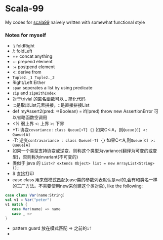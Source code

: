 # Scala-99
My codes for [scala99](http://aperiodic.net/phil/scala/s-99/)
naively written with somewhat functional style

### Notes for myself

* :\ foldRight
* /: foldLeft
* ++ concat anything
* +: prepend element
* :+ postpend element
* <: derive from
* `Tuple2._1 Tuple2._2`
* Right/Left Either
* `span` seperates a list by using predicate
* `zip` and `zipWithIndex`
* 对于trivial 的匿名函数可以 _ 简化代码
* :::是取出List元素拼接，::是直接拼接List
* def myAssert2(pred: =>Boolean) = if(!pred) throw new AssertionError 可以省略函数空调用
* <% 弱上界 <: 上界 >: 下界
* +T: 协变`covariance：class Queue[+T] {}` 如果C<:A，则`Queue[C] <: Queue[A] `
* -T: 逆变`contravariance : class Queue[-T] {}` 如果C<:A,则`Queue[C] >: Queue[A] `
* 如果一个类型支持协变或逆变，则称这个类型为variance(翻译为可变的或变型)，否则称为invariant(不可变的)
* 类似于 java 的 `List<? extends Object> list = new ArrayList<String>();`
* $ 直接打印
* case class 用来做模式匹配(case类的参数列表默认是val的,会有和类名一样的工厂方法。不需要使用new来创建这个类对象), like the following:
``` scala
case class Var(name:String)  
val v1 = Var("peter")  
v1 match {  
   case Var(name) => name  
   case _ =>  
}  
```
* pattern guard 放在模式匹配 => 之前的`if`
* 
